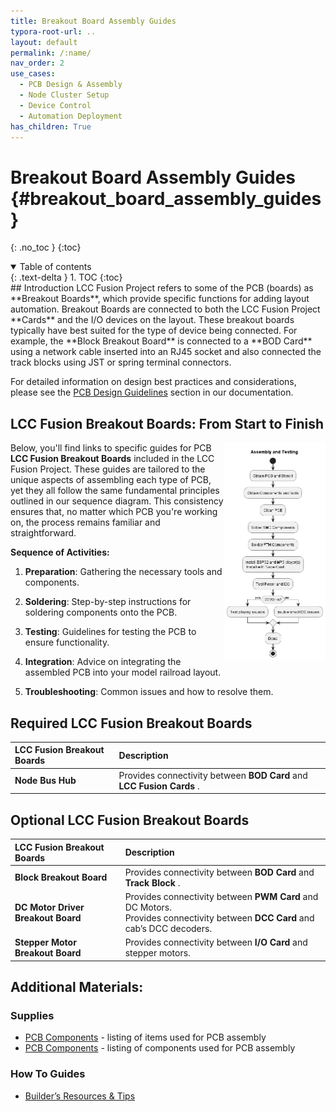 ```yaml
---
title: Breakout Board Assembly Guides
typora-root-url: ..
layout: default
permalink: /:name/
nav_order: 2
use_cases:
  - PCB Design & Assembly
  - Node Cluster Setup
  - Device Control
  - Automation Deployment
has_children: True
---
```

# Breakout Board Assembly Guides {#breakout_board_assembly_guides}
{: .no_toc }
{:toc}

<details open markdown="block">
  <summary>
    Table of contents
  </summary>
  {: .text-delta }
1. TOC
{:toc}
</details>
## Introduction
 LCC Fusion Project refers to some of the PCB (boards) as **Breakout Boards**, which provide specific functions for adding layout automation.  Breakout Boards are connected to both the LCC Fusion Project **Cards** and the I/O devices on the layout.   These breakout boards typically have best suited for the type of device being connected.  For example, the **Block Breakout Board** is connected to a **BOD Card** using a network cable inserted into an RJ45 socket and also connected the track blocks using JST or spring terminal connectors.  

For detailed information on design best practices and considerations, please see the [PCB Design Guidelines](/pcb-design-guidelines/) section in our documentation.

## LCC Fusion Breakout Boards: From Start to Finish

<img src="/assets/images/pcbs/Sound_Card/Sound_Card_Flow.png" style="zoom:50%;float:right" />Below, you'll find links to specific guides for PCB **LCC Fusion Breakout Boards** included in the LCC Fusion Project. These guides are tailored to the unique aspects of assembling each type of PCB, yet they all follow the same fundamental principles outlined in our sequence diagram. This consistency ensures that, no matter which PCB you're working on, the process remains familiar and straightforward.

**Sequence of Activities:**

1. **Preparation**: Gathering the necessary tools and components.

2. **Soldering**: Step-by-step instructions for soldering components onto the PCB.

3. **Testing**: Guidelines for testing the PCB to ensure functionality.

4. **Integration**: Advice on integrating the assembled PCB into your model railroad layout.

5. **Troubleshooting**: Common issues and how to resolve them.

## Required LCC Fusion Breakout Boards

| LCC Fusion Breakout Boards | Description                                                  |
| :----------------------------------------------- | :----------------------------------------------------------- |
| **Node Bus Hub**  | Provides connectivity between **BOD Card** and **LCC Fusion Cards** . |

## Optional LCC Fusion Breakout Boards

| LCC Fusion Breakout Boards             | Description                                                  |
| :----------------------------------------------------------- | :----------------------------------------------------------- |
| **Block Breakout Board**      | Provides connectivity between **BOD Card** and **Track Block** . |
| **DC Motor Driver Breakout Board** | Provides connectivity between **PWM Card** and  DC Motors.<br>Provides connectivity between **DCC Card** and  cab’s DCC decoders. |
| **Stepper Motor Breakout Board** | Provides connectivity between **I/O Card** and  stepper motors. |

## Additional Materials:

### Supplies
- [PCB Components](/pcb-parts/) - listing of items used for PCB assembly
- [PCB Components](/pcb-components/) - listing of components used for PCB assembly

### How To Guides
- [Builder’s Resources & Tips](/tips/)
